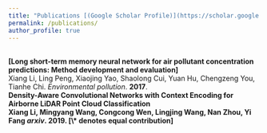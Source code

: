 ```yaml
---
title: "Publications [(Google Scholar Profile)](https://scholar.google.com/citations?user=Ixg9n-EAAAAJ&hl=en)"
permalink: /publications/
author_profile: true
---
```

<br>
<b>[Long short-term memory neural network for air pollutant concentration predictions: Method development and evaluation]</b> <br> 
Xiang Li, Ling Peng, Xiaojing Yao, Shaolong Cui, Yuan Hu, Chengzeng You, Tianhe Chi.
<i>Environmental pollution</i>. <b>2017</b>.

<br>
<b>Density-Aware Convolutional Networks with Context Encoding for Airborne LiDAR Point Cloud Classification<b>
<br> 
Xiang Li, Mingyang Wang, Congcong Wen, Lingjing Wang, Nan Zhou, Yi Fang
<i>arxiv</i>. <b>2019</b>.
[\* denotes equal contribution]
